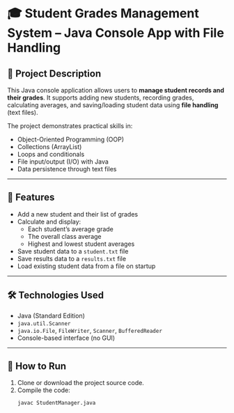 # 🎓 Student Grades Management System – Java Console App with File Handling

## 📘 Project Description

This Java console application allows users to **manage student records and their grades**. It supports adding new students, recording grades, calculating averages, and saving/loading student data using **file handling** (text files).

The project demonstrates practical skills in:
- Object-Oriented Programming (OOP)
- Collections (ArrayList)
- Loops and conditionals
- File input/output (I/O) with Java
- Data persistence through text files

---

## 🎯 Features

- Add a new student and their list of grades
- Calculate and display:
  - Each student’s average grade
  - The overall class average
  - Highest and lowest student averages
- Save student data to a `student.txt` file
- Save results data to a `results.txt` file
- Load existing student data from a file on startup

---

## 🛠️ Technologies Used

- Java (Standard Edition)
- `java.util.Scanner`
- `java.io.File`, `FileWriter`, `Scanner`, `BufferedReader`
- Console-based interface (no GUI)

---

## 🚀 How to Run

1. Clone or download the project source code.
2. Compile the code:
   ```bash
   javac StudentManager.java
